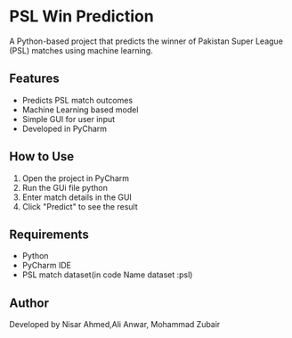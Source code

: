 # PSL Win Prediction

A Python-based project that predicts the winner of Pakistan Super League (PSL) matches using machine learning.

## Features

- Predicts PSL match outcomes
- Machine Learning based model
- Simple GUI for user input
- Developed in PyCharm

## How to Use

1. Open the project in PyCharm
2. Run the GUi  file python
3. Enter match details in the GUI
4. Click "Predict" to see the result

## Requirements

- Python
- PyCharm IDE
- PSL match dataset(in code Name dataset :psl)

## Author

Developed by Nisar Ahmed,Ali Anwar, Mohammad Zubair
